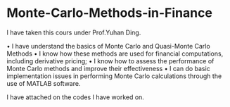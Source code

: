 # Monte-Carlo-Methods-in-Finance

I have taken this cours under Prof.Yuhan Ding.

•	I have understand the basics of Monte Carlo and Quasi-Monte Carlo Methods
•	I know how these methods are used for financial computations, including derivative pricing;
•	I know how to assess the performance of Monte Carlo methods and improve their effectiveness
•	I can do basic implementation issues in performing Monte Carlo calculations through the use of MATLAB software.

I have attached on the codes I have worked on.
